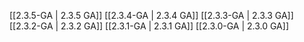 [[2.3.5-GA | 2.3.5 GA]]
[[2.3.4-GA | 2.3.4 GA]]
[[2.3.3-GA | 2.3.3 GA]]
[[2.3.2-GA | 2.3.2 GA]]
[[2.3.1-GA | 2.3.1 GA]]
[[2.3.0-GA | 2.3.0 GA]]
